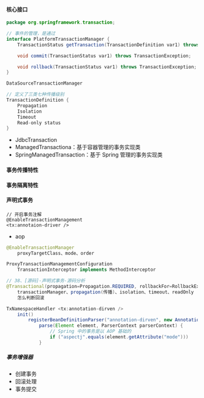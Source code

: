 #### 核心接口
```java
package org.springframework.transaction;

// 事件的管理，是通过
interface PlatformTransactionManager {
    TransactionStatus getTransaction(TransactionDefinition var1) throws TransactionException;

    void commit(TransactionStatus var1) throws TransactionException;

    void rollback(TransactionStatus var1) throws TransactionException;
}

DataSourceTransactionManager

// 定义了三类七种传播级别
TransactionDefinition {
	Propagation
	Isolation
	Timeout
	Read-only status
}
```

- JdbcTransaction
- ManagedTransactiona：基于容器管理的事务实现类
- SpringManagedTransaction：基于 Spring 管理的事务实现类

#### 事务传播特性
#### 事务隔离特性

#### 声明式事务
```
// 开启事务注解
@EnableTransactionManagement
<tx:annotaion-driver />

```

- aop
```java
@EnableTransactionManager
	proxyTargetClass、mode、order

ProxyTransactionManagementConfiguration
	TransactionInterceptor implements MethodInterceptor
```

```java
// 38、[源码]-声明式事务-源码分析
@Transactional(propagation=Propagation.REQUIRED, rollbackFor=RollbackException.class)
	transactionManager、propagation(传播)、isolation、timeout、readOnly
	怎么判断回滚

TxNamespaceHandler <tx:annotation-dirven />
	init()
		registerBeanDefinitionParser("annotation-dirven", new AnnotationDrivenBeanDifinitionParser())
			parse(Element element, ParserContext parserContext) {
				// Spring 中的事务是以 AOP 基础的
				if ("aspectj".equals(element.getAttribute("mode")))
			}
```

##### 事务增强器
- 创建事务
- 回滚处理
- 事务提交
